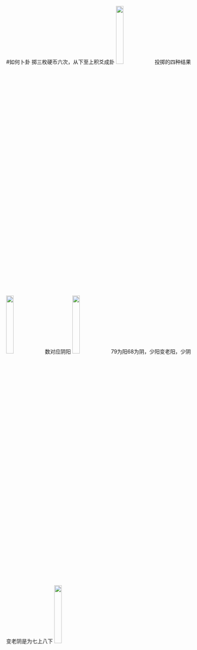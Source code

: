 #如何卜卦
掷三枚硬币六次，从下至上积爻成卦
<img src="https://pic.svip888.eu.org/曾仕强占卜1.png" width="20%">
投掷的四种结果
<img src="https://pic.svip888.eu.org/曾仕强占卜2.png" width="20%">
数对应阴阳
<img src="https://pic.svip888.eu.org/曾仕强占卜3.png" width="20%">
79为阳68为阴，少阳变老阳，少阴变老阴是为七上八下
<img src="https://pic.svip888.eu.org/曾仕强占卜4.png" width="20%">